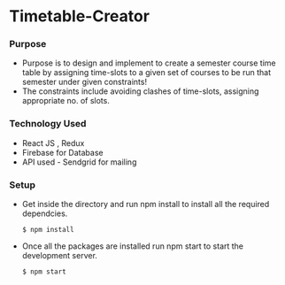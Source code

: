 # Timetable-Creator
### Purpose 
- Purpose is to design and implement to create a semester course time table by assigning time-slots to a given set of courses to be run that semester under given constraints!
-  The constraints include avoiding clashes of time-slots, assigning appropriate no. of slots.
### Technology Used
- React JS , Redux
- Firebase for Database
- API used - Sendgrid for mailing 
### Setup
- Get inside the directory and run npm install to install all the required dependcies.
  ```
  $ npm install
  ```
- Once all the packages are installed run npm start to start the development server.
  ```
  $ npm start
  ```
